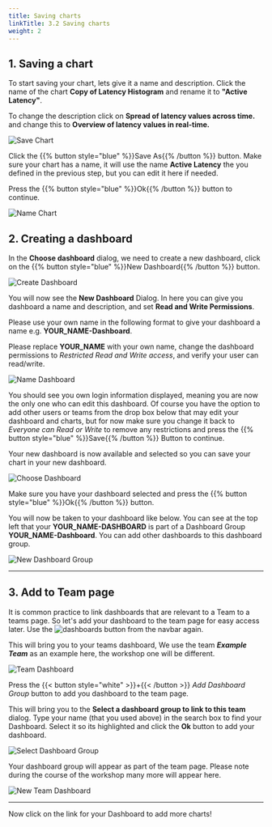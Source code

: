 ```yaml
---
title: Saving charts
linkTitle: 3.2 Saving charts
weight: 2
---
```


## 1. Saving a chart

To start saving your chart, lets give it a name and description. Click the name of the chart **Copy of Latency Histogram** and rename it to **"Active Latency"**.

To change the description click on **Spread of latency values across time.** and change this to **Overview of latency values in real-time.**

![Save Chart](../../images/save-chart.png)

Click the {{% button style="blue" %}}Save As{{% /button %}} button. Make sure your chart has a name, it will use the name **Active Latency** the you defined in the previous step, but you can edit it here if needed.

Press the {{% button style="blue" %}}Ok{{% /button %}}
 button to continue.

![Name Chart](../../images/name-chart.png)

## 2. Creating a dashboard

In the **Choose dashboard** dialog, we need to create a new dashboard, click on the {{% button style="blue" %}}New Dashboard{{% /button %}}
 button.

![Create Dashboard](../../images/create-dashboard.png)

You will now see the **New Dashboard** Dialog. In here you can give you dashboard a name and description, and set **Read and Write Permissions**.

Please use your own name in the following format to give your dashboard a name e.g. **YOUR_NAME-Dashboard**.

Please replace **YOUR_NAME** with your own name, change the dashboard permissions to *Restricted Read and Write access*, and verify your user can read/write.

![Name Dashboard](../../images/name-dashboard.png)

You should see you own login information displayed, meaning you are now the only one who can edit this dashboard. Of course you have the option to add other users or teams from the drop box below that may edit your dashboard and charts, but for now make sure you change it back to *Everyone can Read or Write* to remove any restrictions and press the {{% button style="blue" %}}Save{{% /button %}}
 Button to continue.

Your new dashboard is now available and selected so you can save your chart in your new dashboard.

![Choose Dashboard](../../images/choose-dashboard.png)

Make sure you have your dashboard selected and press the {{% button style="blue" %}}Ok{{% /button %}} button.

You will now be taken to your dashboard like below. You can see at the top left that your **YOUR_NAME-DASHBOARD** is part of a Dashboard Group **YOUR_NAME-Dashboard**. You can add other dashboards to this dashboard group.

![New Dashboard Group](../../images/new-dashboard-group.png)

---

## 3. Add to Team page

It is common practice to link dashboards that are relevant to a Team to a teams page. So let's add your dashboard to the team page for easy access later. Use the ![dashboards button](../../images/dashboards.png?classes=inline&height=25px) from the navbar again.

This will bring you to your teams dashboard, We use the team ***Example Team*** as an example here, the workshop one will be different.

![Team Dashboard](../../images/team-dashboard.png)

Press the {{< button style="white" >}}+{{< /button >}} *Add Dashboard Group* button to add you dashboard to the team page.

This will bring you to the **Select a dashboard group to link to this team** dialog.
Type your name (that you used above) in the search box to find your Dashboard. Select it so its highlighted and click the **Ok** button to add your dashboard.

![Select Dashboard Group](../../images/select-dashboard-group.png)

Your dashboard group will appear as part of the team page. Please note during the course of the workshop many more will appear here.

![New Team Dashboard](../../images/new-team-dashboard.png)

---

Now click on the link for your Dashboard to add more charts!
